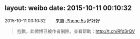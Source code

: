 layout: weibo
date: 2015-10-11 00:10:32
---
<meta name="referrer" content="no-referrer" />

2015-10-11 00:10:32  &nbsp;&nbsp;&nbsp;&nbsp;&nbsp;&nbsp; 来自 <a href="sinaweibo://customweibosource" rel="nofollow">iPhone 5s</a>
好好好
>  抱歉，此微博已被作者删除。查看帮助：http://t.cn/Rfd3rQV
